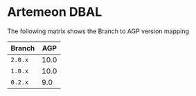 
# Artemeon DBAL

The following matrix shows the Branch to AGP version mapping 

| Branch  | AGP                |
|---------|--------------------|
| `2.0.x` | 10.0               |
| `1.0.x` | 10.0               |
| `0.2.x` | 9.0                |
